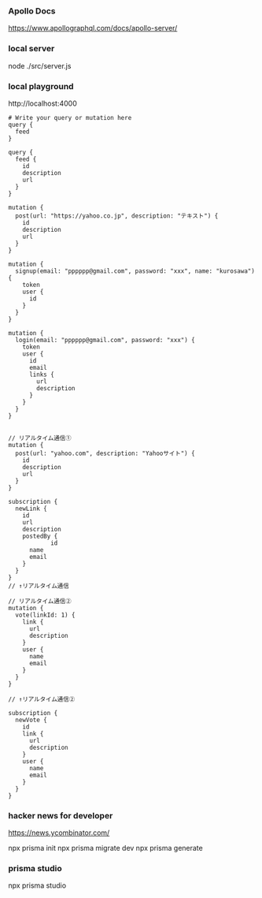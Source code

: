 ### Apollo Docs
https://www.apollographql.com/docs/apollo-server/

### local server
node ./src/server.js

### local playground
http://localhost:4000

```
# Write your query or mutation here
query {
  feed
}

query {
  feed {
    id
    description
    url
  }
}

mutation {
  post(url: "https://yahoo.co.jp", description: "テキスト") {
    id
    description
    url
  }
}

mutation {
  signup(email: "pppppp@gmail.com", password: "xxx", name: "kurosawa") {
    token
    user {
      id
    }
  }
}

mutation {
  login(email: "pppppp@gmail.com", password: "xxx") {
    token
    user {
      id
      email
      links {
        url
        description
      }
    }
  }
}


// リアルタイム通信①
mutation {
  post(url: "yahoo.com", description: "Yahooサイト") {
    id
    description
    url
  }
}

subscription {
  newLink {
    id
    url
    description
    postedBy {
			id
      name
      email
    }
  }
}
// ↑リアルタイム通信

// リアルタイム通信②
mutation {
  vote(linkId: 1) {
    link {
      url
      description
    }
    user {
      name
      email
    }
  }
}

// ↑リアルタイム通信②

subscription {
  newVote {
    id
    link {
      url
      description
    }
    user {
      name
      email
    }
  }
}

```

### hacker news for developer
https://news.ycombinator.com/

npx prisma init
npx prisma migrate dev
npx prisma generate

### prisma studio
npx prisma studio